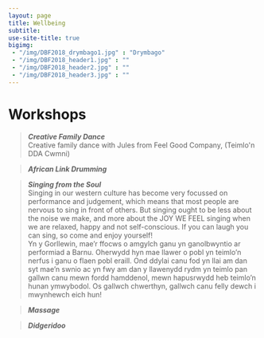 ```yaml
---
layout: page
title: Wellbeing
subtitle: 
use-site-title: true
bigimg:
 - "/img/DBF2018_drymbago1.jpg" : "Drymbago"
 - "/img/DBF2018_header1.jpg" : ""
 - "/img/DBF2018_header2.jpg" : ""
 - "/img/DBF2018_header3.jpg" : ""
---
```


# Workshops


> ***Creative Family Dance***  
Creative family dance with Jules from Feel Good Company, (Teimlo'n DDA Cwmni)

> ***African Link Drumming***  

> ***Singing from the Soul***   
Singing in our western culture has become very focussed on performance and judgement, which means that most people are nervous to sing in front of others. But singing ought to be less about the noise we make, and more about the JOY WE FEEL singing when we are relaxed, happy and not self-conscious. If you can laugh you can sing, so come and enjoy yourself!   
Yn y Gorllewin, mae’r ffocws o amgylch ganu yn ganolbwyntio ar performiad a Barnu. Oherwydd hyn mae llawer o pobl yn teimlo’n nerfus i ganu o flaen pobl eraill. Ond ddylai canu fod yn llai am dan syt mae’n swnio ac yn fwy am dan y llawenydd rydm yn teimlo pan gallwn canu mewn fordd hamddenol, mewn hapusrwydd heb teimlo’n hunan ymwybodol. Os gallwch chwerthyn, gallwch canu felly dewch i mwynhewch eich hun!


> ***Massage***  

> ***Didgeridoo***   



